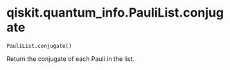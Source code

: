 # qiskit.quantum\_info.PauliList.conjugate

`PauliList.conjugate()`

Return the conjugate of each Pauli in the list.
